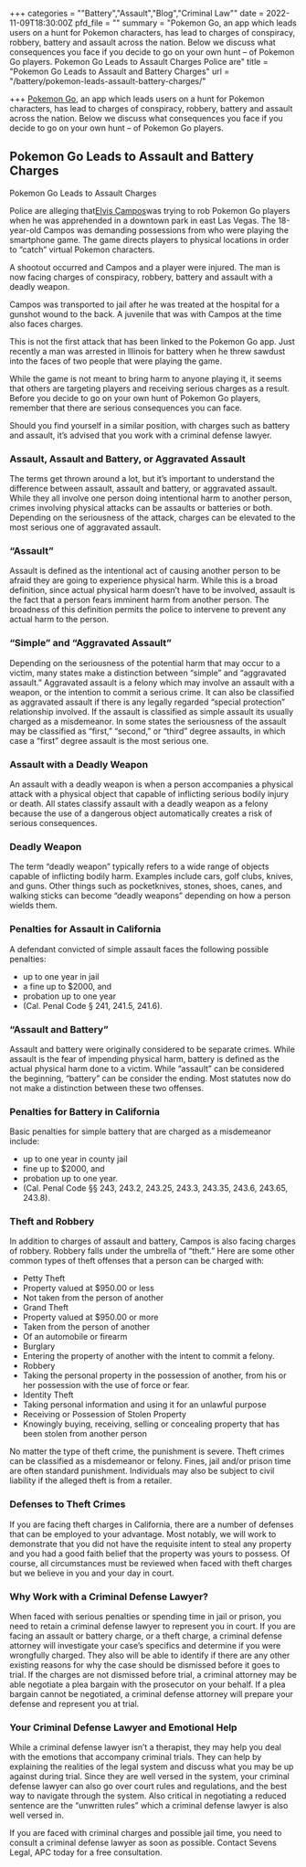 +++
categories = "\"Battery\",\"Assault\",\"Blog\",\"Criminal Law\""
date = 2022-11-09T18:30:00Z
pfd_file = ""
summary = "Pokemon Go, an app which leads users on a hunt for Pokemon characters, has lead to charges of conspiracy, robbery, battery and assault across the nation. Below we discuss what consequences you face if you decide to go on your own hunt – of Pokemon Go players. Pokemon Go Leads to Assault Charges Police are"
title = "Pokemon Go Leads to Assault and Battery Charges"
url = "/battery/pokemon-leads-assault-battery-charges/"

+++
[Pokemon Go](https://www.sevenslegal.com/), an app which leads users on a hunt for Pokemon characters, has lead to charges of conspiracy, robbery, battery and assault across the nation. Below we discuss what consequences you face if you decide to go on your own hunt – of Pokemon Go players.

## Pokemon Go Leads to Assault and Battery Charges

Pokemon Go Leads to Assault Charges

Police are alleging that[Elvis Campos](https://www.sevenslegal.com/)was trying to rob Pokemon Go players when he was apprehended in a downtown park in east Las Vegas. The 18-year-old Campos was demanding possessions from who were playing the smartphone game. The game directs players to physical locations in order to “catch” virtual Pokemon characters.

A shootout occurred and Campos and a player were injured. The man is now facing charges of conspiracy, robbery, battery and assault with a deadly weapon.

Campos was transported to jail after he was treated at the hospital for a gunshot wound to the back. A juvenile that was with Campos at the time also faces charges.

This is not the first attack that has been linked to the Pokemon Go app. Just recently a man was arrested in Illinois for battery when he threw sawdust into the faces of two people that were playing the game.

While the game is not meant to bring harm to anyone playing it, it seems that others are targeting players and receiving serious charges as a result. Before you decide to go on your own hunt of Pokemon Go players, remember that there are serious consequences you can face.

Should you find yourself in a similar position, with charges such as battery and assault, it’s advised that you work with a criminal defense lawyer.

### Assault, Assault and Battery, or Aggravated Assault

The terms get thrown around a lot, but it’s important to understand the difference between assault, assault and battery, or aggravated assault. While they all involve one person doing intentional harm to another person, crimes involving physical attacks can be assaults or batteries or both. Depending on the seriousness of the attack, charges can be elevated to the most serious one of aggravated assault.

### “Assault”

Assault is defined as the intentional act of causing another person to be afraid they are going to experience physical harm. While this is a broad definition, since actual physical harm doesn’t have to be involved, assault is the fact that a person fears imminent harm from another person. The broadness of this definition permits the police to intervene to prevent any actual harm to the person.

### “Simple” and “Aggravated Assault”

Depending on the seriousness of the potential harm that may occur to a victim, many states make a distinction between “simple” and “aggravated assault.” Aggravated assault is a felony which may involve an assault with a weapon, or the intention to commit a serious crime. It can also be classified as aggravated assault if there is any legally regarded “special protection” relationship involved. If the assault is classified as simple assault its usually charged as a misdemeanor. In some states the seriousness of the assault may be classified as “first,” “second,” or “third” degree assaults, in which case a “first” degree assault is the most serious one.

### Assault with a Deadly Weapon

An assault with a deadly weapon is when a person accompanies a physical attack with a physical object that capable of inflicting serious bodily injury or death. All states classify assault with a deadly weapon as a felony because the use of a dangerous object automatically creates a risk of serious consequences.

### Deadly Weapon

The term “deadly weapon” typically refers to a wide range of objects capable of inflicting bodily harm. Examples include cars, golf clubs, knives, and guns. Other things such as pocketknives, stones, shoes, canes, and walking sticks can become “deadly weapons” depending on how a person wields them.

### Penalties for Assault in California

A defendant convicted of simple assault faces the following possible penalties:

* up to one year in jail
* a fine up to $2000, and
* probation up to one year
* (Cal. Penal Code § 241, 241.5, 241.6).

### “Assault and Battery”

Assault and battery were originally considered to be separate crimes. While assault is the fear of impending physical harm, battery is defined as the actual physical harm done to a victim. While “assault” can be considered the beginning, “battery” can be consider the ending. Most statutes now do not make a distinction between these two offenses.

### Penalties for Battery in California

Basic penalties for simple battery that are charged as a misdemeanor include:

* up to one year in county jail
* fine up to $2000, and
* probation up to one year.
* (Cal. Penal Code §§ 243, 243.2, 243.25, 243.3, 243.35, 243.6, 243.65, 243.8).

### Theft and Robbery

In addition to charges of assault and battery, Campos is also facing charges of robbery. Robbery falls under the umbrella of “theft.” Here are some other common types of theft offenses that a person can be charged with:

* Petty Theft
* Property valued at $950.00 or less
* Not taken from the person of another
* Grand Theft
* Property valued at $950.00 or more
* Taken from the person of another
* Of an automobile or firearm
* Burglary
* Entering the property of another with the intent to commit a felony.
* Robbery
* Taking the personal property in the possession of another, from his or her possession with the use of force or fear.
* Identity Theft
* Taking personal information and using it for an unlawful purpose
* Receiving or Possession of Stolen Property
* Knowingly buying, receiving, selling or concealing property that has been stolen from another person

No matter the type of theft crime, the punishment is severe. Theft crimes can be classified as a misdemeanor or felony. Fines, jail and/or prison time are often standard punishment. Individuals may also be subject to civil liability if the alleged theft is from a retailer.

### Defenses to Theft Crimes

If you are facing theft charges in California, there are a number of defenses that can be employed to your advantage. Most notably, we will work to demonstrate that you did not have the requisite intent to steal any property and you had a good faith belief that the property was yours to possess. Of course, all circumstances must be reviewed when faced with theft charges but we believe in you and your day in court.

### Why Work with a Criminal Defense Lawyer?

When faced with serious penalties or spending time in jail or prison, you need to retain a criminal defense lawyer to represent you in court. If you are facing an assault or battery charge, or a theft charge, a criminal defense attorney will investigate your case’s specifics and determine if you were wrongfully charged. They also will be able to identify if there are any other existing reasons for why the case should be dismissed before it goes to trial. If the charges are not dismissed before trial, a criminal attorney may be able negotiate a plea bargain with the prosecutor on your behalf. If a plea bargain cannot be negotiated, a criminal defense attorney will prepare your defense and represent you at trial.

### Your Criminal Defense Lawyer and Emotional Help

While a criminal defense lawyer isn’t a therapist, they may help you deal with the emotions that accompany criminal trials. They can help by explaining the realities of the legal system and discuss what you may be up against during trial. Since they are well versed in the system, your criminal defense lawyer can also go over court rules and regulations, and the best way to navigate through the system. Also critical in negotiating a reduced sentence are the “unwritten rules” which a criminal defense lawyer is also well versed in.

If you are faced with criminal charges and possible jail time, you need to consult a criminal defense lawyer as soon as possible. Contact Sevens Legal, APC today for a free consultation.